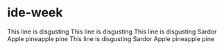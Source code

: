 # ide-week

This line is disgusting
This line is disgusting
This line is disgusting Sardor Apple pineapple pine
This line is disgusting Sardor Apple pineapple pine
